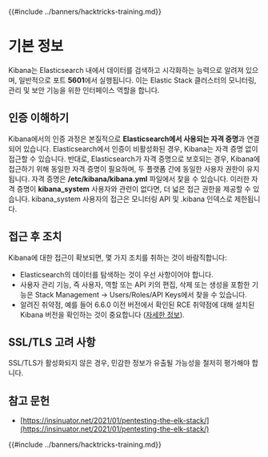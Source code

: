 {{#include ../banners/hacktricks-training.md}}

# 기본 정보

Kibana는 Elasticsearch 내에서 데이터를 검색하고 시각화하는 능력으로 알려져 있으며, 일반적으로 포트 **5601**에서 실행됩니다. 이는 Elastic Stack 클러스터의 모니터링, 관리 및 보안 기능을 위한 인터페이스 역할을 합니다.

## 인증 이해하기

Kibana에서의 인증 과정은 본질적으로 **Elasticsearch에서 사용되는 자격 증명**과 연결되어 있습니다. Elasticsearch에서 인증이 비활성화된 경우, Kibana는 자격 증명 없이 접근할 수 있습니다. 반대로, Elasticsearch가 자격 증명으로 보호되는 경우, Kibana에 접근하기 위해 동일한 자격 증명이 필요하며, 두 플랫폼 간에 동일한 사용자 권한이 유지됩니다. 자격 증명은 **/etc/kibana/kibana.yml** 파일에서 찾을 수 있습니다. 이러한 자격 증명이 **kibana_system** 사용자와 관련이 없다면, 더 넓은 접근 권한을 제공할 수 있습니다. kibana_system 사용자의 접근은 모니터링 API 및 .kibana 인덱스로 제한됩니다.

## 접근 후 조치

Kibana에 대한 접근이 확보되면, 몇 가지 조치를 취하는 것이 바람직합니다:

- Elasticsearch의 데이터를 탐색하는 것이 우선 사항이어야 합니다.
- 사용자 관리 기능, 즉 사용자, 역할 또는 API 키의 편집, 삭제 또는 생성을 포함한 기능은 Stack Management -> Users/Roles/API Keys에서 찾을 수 있습니다.
- 알려진 취약점, 예를 들어 6.6.0 이전 버전에서 확인된 RCE 취약점에 대해 설치된 Kibana 버전을 확인하는 것이 중요합니다 ([자세한 정보](https://insinuator.net/2021/01/pentesting-the-elk-stack/#ref2)).

## SSL/TLS 고려 사항

SSL/TLS가 활성화되지 않은 경우, 민감한 정보가 유출될 가능성을 철저히 평가해야 합니다.

## 참고 문헌

- [https://insinuator.net/2021/01/pentesting-the-elk-stack/](https://insinuator.net/2021/01/pentesting-the-elk-stack/)

{{#include ../banners/hacktricks-training.md}}
